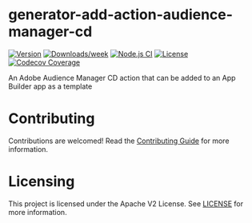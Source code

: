 <!--
Copyright 2022 Adobe. All rights reserved.
This file is licensed to you under the Apache License, Version 2.0 (the "License");
you may not use this file except in compliance with the License. You may obtain a copy
of the License at http://www.apache.org/licenses/LICENSE-2.0

Unless required by applicable law or agreed to in writing, software distributed under
the License is distributed on an "AS IS" BASIS, WITHOUT WARRANTIES OR REPRESENTATIONS
OF ANY KIND, either express or implied. See the License for the specific language
governing permissions and limitations under the License.
-->

# generator-add-action-audience-manager-cd

[![Version](https://img.shields.io/npm/v/@adobe/generator-add-action-audience-manager-cd.svg)](https://npmjs.org/package/@adobe/generator-add-action-audience-manager-cd)
[![Downloads/week](https://img.shields.io/npm/dw/@adobe/generator-add-action-audience-manager-cd.svg)](https://npmjs.org/package/@adobe/generator-add-action-audience-manager-cd)
[![Node.js CI](https://github.com/adobe/generator-add-action-audience-manager-cd/actions/workflows/node.js.yml/badge.svg)](https://github.com/adobe/generator-add-action-audience-manager-cd/actions/workflows/node.js.yml)
[![License](https://img.shields.io/npm/l/@adobe/generator-add-action-audience-manager-cd.svg)](https://github.com/adobe/generator-add-action-audience-manager-cd/blob/main/package.json)
[![Codecov Coverage](https://img.shields.io/codecov/c/github/adobe/generator-add-action-audience-manager-cd/master.svg?style=flat-square)](https://codecov.io/gh/adobe/generator-add-action-audience-manager-cd/)

An Adobe Audience Manager CD action that can be added to an App Builder app as a template

# Contributing

Contributions are welcomed! Read the [Contributing Guide](CONTRIBUTING.md) for more information.

# Licensing

This project is licensed under the Apache V2 License. See [LICENSE](LICENSE) for more information.
